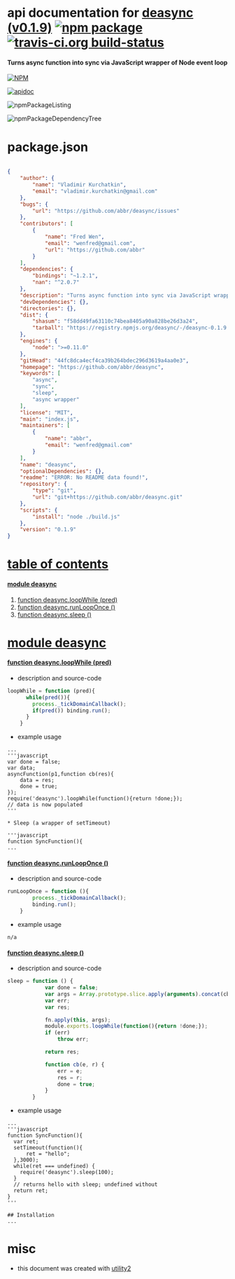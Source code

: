 # api documentation for  [deasync (v0.1.9)](https://github.com/abbr/deasync)  [![npm package](https://img.shields.io/npm/v/npmdoc-deasync.svg?style=flat-square)](https://www.npmjs.org/package/npmdoc-deasync) [![travis-ci.org build-status](https://api.travis-ci.org/npmdoc/node-npmdoc-deasync.svg)](https://travis-ci.org/npmdoc/node-npmdoc-deasync)
#### Turns async function into sync via JavaScript wrapper of Node event loop

[![NPM](https://nodei.co/npm/deasync.png?downloads=true)](https://www.npmjs.com/package/deasync)

[![apidoc](https://npmdoc.github.io/node-npmdoc-deasync/build/screenCapture.buildNpmdoc.browser._2Fhome_2Ftravis_2Fbuild_2Fnpmdoc_2Fnode-npmdoc-deasync_2Ftmp_2Fbuild_2Fapidoc.html.png)](https://npmdoc.github.io/node-npmdoc-deasync/build/apidoc.html)

![npmPackageListing](https://npmdoc.github.io/node-npmdoc-deasync/build/screenCapture.npmPackageListing.svg)

![npmPackageDependencyTree](https://npmdoc.github.io/node-npmdoc-deasync/build/screenCapture.npmPackageDependencyTree.svg)



# package.json

```json

{
    "author": {
        "name": "Vladimir Kurchatkin",
        "email": "vladimir.kurchatkin@gmail.com"
    },
    "bugs": {
        "url": "https://github.com/abbr/deasync/issues"
    },
    "contributors": [
        {
            "name": "Fred Wen",
            "email": "wenfred@gmail.com",
            "url": "https://github.com/abbr"
        }
    ],
    "dependencies": {
        "bindings": "~1.2.1",
        "nan": "^2.0.7"
    },
    "description": "Turns async function into sync via JavaScript wrapper of Node event loop",
    "devDependencies": {},
    "directories": {},
    "dist": {
        "shasum": "f58dd49fa63110c74bea8405a90a828be26d3a24",
        "tarball": "https://registry.npmjs.org/deasync/-/deasync-0.1.9.tgz"
    },
    "engines": {
        "node": ">=0.11.0"
    },
    "gitHead": "44fc8dca4ecf4ca39b264bdec296d3619a4aa0e3",
    "homepage": "https://github.com/abbr/deasync",
    "keywords": [
        "async",
        "sync",
        "sleep",
        "async wrapper"
    ],
    "license": "MIT",
    "main": "index.js",
    "maintainers": [
        {
            "name": "abbr",
            "email": "wenfred@gmail.com"
        }
    ],
    "name": "deasync",
    "optionalDependencies": {},
    "readme": "ERROR: No README data found!",
    "repository": {
        "type": "git",
        "url": "git+https://github.com/abbr/deasync.git"
    },
    "scripts": {
        "install": "node ./build.js"
    },
    "version": "0.1.9"
}
```



# <a name="apidoc.tableOfContents"></a>[table of contents](#apidoc.tableOfContents)

#### [module deasync](#apidoc.module.deasync)
1.  [function <span class="apidocSignatureSpan">deasync.</span>loopWhile (pred)](#apidoc.element.deasync.loopWhile)
1.  [function <span class="apidocSignatureSpan">deasync.</span>runLoopOnce ()](#apidoc.element.deasync.runLoopOnce)
1.  [function <span class="apidocSignatureSpan">deasync.</span>sleep ()](#apidoc.element.deasync.sleep)



# <a name="apidoc.module.deasync"></a>[module deasync](#apidoc.module.deasync)

#### <a name="apidoc.element.deasync.loopWhile"></a>[function <span class="apidocSignatureSpan">deasync.</span>loopWhile (pred)](#apidoc.element.deasync.loopWhile)
- description and source-code
```javascript
loopWhile = function (pred){
	  while(pred()){
		process._tickDomainCallback();
		if(pred()) binding.run();
	  }
	}
```
- example usage
```shell
...
'''javascript
var done = false;
var data;
asyncFunction(p1,function cb(res){
    data = res;
    done = true;
});
require('deasync').loopWhile(function(){return !done;});
// data is now populated
'''

* Sleep (a wrapper of setTimeout)

'''javascript
function SyncFunction(){
...
```

#### <a name="apidoc.element.deasync.runLoopOnce"></a>[function <span class="apidocSignatureSpan">deasync.</span>runLoopOnce ()](#apidoc.element.deasync.runLoopOnce)
- description and source-code
```javascript
runLoopOnce = function (){
		process._tickDomainCallback();
		binding.run();
	}
```
- example usage
```shell
n/a
```

#### <a name="apidoc.element.deasync.sleep"></a>[function <span class="apidocSignatureSpan">deasync.</span>sleep ()](#apidoc.element.deasync.sleep)
- description and source-code
```javascript
sleep = function () {
			var done = false;
			var args = Array.prototype.slice.apply(arguments).concat(cb);
			var err;
			var res;

			fn.apply(this, args);
			module.exports.loopWhile(function(){return !done;});
			if (err)
				throw err;

			return res;

			function cb(e, r) {
				err = e;
				res = r;
				done = true;		
			}
		}
```
- example usage
```shell
...
'''javascript
function SyncFunction(){
  var ret;
  setTimeout(function(){
      ret = "hello";
  },3000);
  while(ret === undefined) {
    require('deasync').sleep(100);
  }
  // returns hello with sleep; undefined without
  return ret;
}
'''

## Installation
...
```



# misc
- this document was created with [utility2](https://github.com/kaizhu256/node-utility2)

